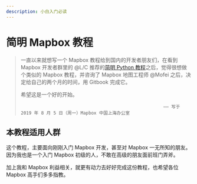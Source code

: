 ```yaml
---
description: 小白入门必读
---
```


# 简明 Mapbox 教程

> 一直以来就想写一个 Mapbox 教程给到国内的开发者朋友们，在看到 Mapbox 开发者群里的 @L/C 推荐的[简明 Python 教程](https://github.com/LenKiMo/byte-of-python)之后，觉得很想做个类似的 Mapbox 教程，并咨询了 Mapbox 地图工程师 @Mofei 之后，决定给自己的两个月的时间，用 Gitbook 完成它。
>
> 希望这是一个好的开始。
>
>                                                           —— 写于 2019 年 8 月 5 日（周一）Mapbox 中国上海办公室

## 本教程适用人群

这个教程，主要面向刚刚入门 Mapbox 开发，甚至对 Mapbox 一无所知的朋友。因为我也是一个入门 Mapbox 初级的人，不敢在高级的朋友面前班门弄斧。

加上我和 Mapbox 利益相关，就更有动力去好好完成这份教程，也希望各位 Mapbox 高手们多多指教。

